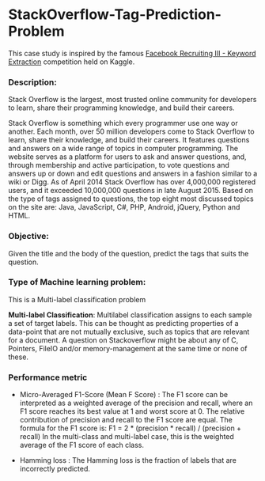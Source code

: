 # StackOverflow-Tag-Prediction-Problem

This case study is inspired by the famous [Facebook Recruiting III - Keyword Extraction](https://www.kaggle.com/c/facebook-recruiting-iii-keyword-extraction/overview) competition held on Kaggle.

### Description:
Stack Overflow is the largest, most trusted online community for developers to learn, share their programming knowledge, and build their careers.

Stack Overflow is something which every programmer use one way or another. Each month, over 50 million developers come to Stack Overflow to learn, share their knowledge, and build their careers. It features questions and answers on a wide range of topics in computer programming. The website serves as a platform for users to ask and answer questions, and, through membership and active participation, to vote questions and answers up or down and edit questions and answers in a fashion similar to a wiki or Digg. As of April 2014 Stack Overflow has over 4,000,000 registered users, and it exceeded 10,000,000 questions in late August 2015. Based on the type of tags assigned to questions, the top eight most discussed topics on the site are: Java, JavaScript, C#, PHP, Android, jQuery, Python and HTML.

### Objective: 
Given the title and the body of the question, predict the tags that suits the question. 

### Type of Machine learning problem:
This is a Multi-label classification problem <br>

**Multi-label Classification**: Multilabel classification assigns to each sample a set of target labels. This can be thought as predicting properties of a data-point that are not mutually exclusive, such as topics that are relevant for a document. A question on Stackoverflow might be about any of C, Pointers, FileIO and/or memory-management at the same time or none of these. 

### Performance metric 

- Micro-Averaged F1-Score (Mean F Score) : The F1 score can be interpreted as a weighted average of the precision and recall, where an F1 score reaches its best value at 1 and worst score at 0. The relative contribution of precision and recall to the F1 score are equal. The formula for the F1 score is:
F1 = 2 * (precision * recall) / (precision + recall)
In the multi-class and multi-label case, this is the weighted average of the F1 score of each class. 

- Hamming loss : The Hamming loss is the fraction of labels that are incorrectly predicted. 
